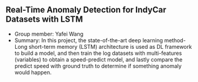 ## Real-Time Anomaly Detection for IndyCar Datasets with LSTM

* Group member: Yafei Wang
* Summary: In this project, the state-of-the-art deep learning method-Long short-term memory (LSTM) architecture is used as DL framework to build a model, and then train the log datasets with multi-features (variables) to obtain a speed-predict model, and lastly compare the predict speed with ground truth to determine if something anomaly would happen.
